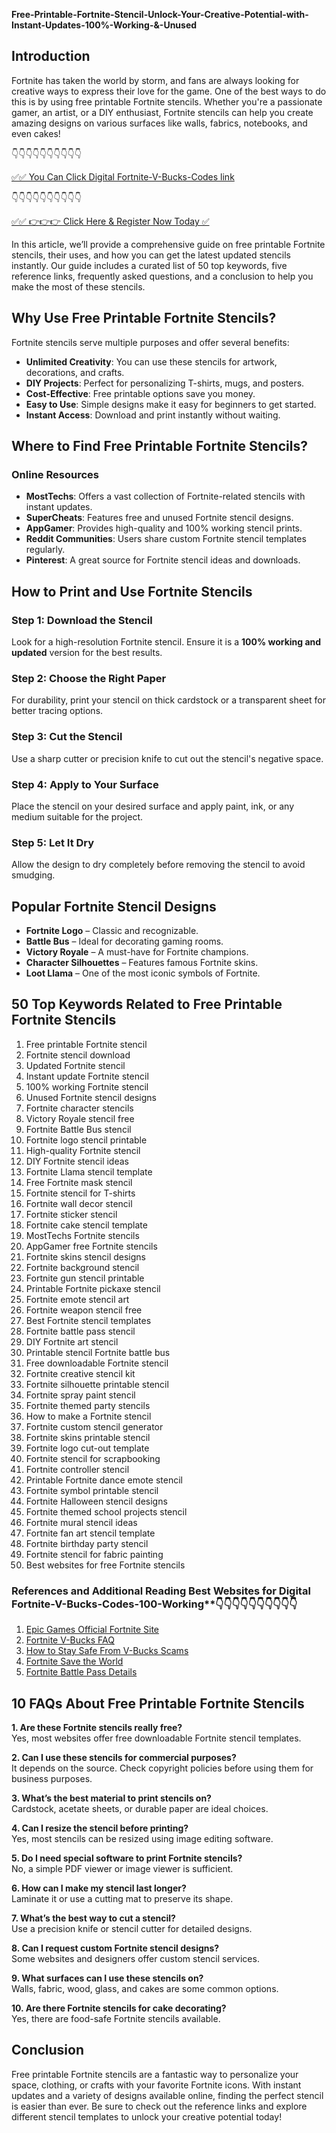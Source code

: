 **Free-Printable-Fortnite-Stencil-Unlock-Your-Creative-Potential-with-Instant-Updates-100%-Working-&-Unused**

## Introduction

Fortnite has taken the world by storm, and fans are always looking for creative ways to express their love for the game. One of the best ways to do this is by using free printable Fortnite stencils. Whether you're a passionate gamer, an artist, or a DIY enthusiast, Fortnite stencils can help you create amazing designs on various surfaces like walls, fabrics, notebooks, and even cakes!

👇👇👇👇👇👇👇👇👇👇

[✅✅ You Can Click Digital Fortnite-V-Bucks-Codes link](https://dmfarid.com/fortnite/)

 👇👇👇👇👇👇👇👇👇👇

 [✅✅ 👉👉👉 Click Here & Register Now Today ✅](https://dmfarid.com/fortnite/)

In this article, we’ll provide a comprehensive guide on free printable Fortnite stencils, their uses, and how you can get the latest updated stencils instantly. Our guide includes a curated list of 50 top keywords, five reference links, frequently asked questions, and a conclusion to help you make the most of these stencils.

## Why Use Free Printable Fortnite Stencils?

Fortnite stencils serve multiple purposes and offer several benefits:

- **Unlimited Creativity**: You can use these stencils for artwork, decorations, and crafts.
- **DIY Projects**: Perfect for personalizing T-shirts, mugs, and posters.
- **Cost-Effective**: Free printable options save you money.
- **Easy to Use**: Simple designs make it easy for beginners to get started.
- **Instant Access**: Download and print instantly without waiting.

## Where to Find Free Printable Fortnite Stencils?

### Online Resources
- **MostTechs**: Offers a vast collection of Fortnite-related stencils with instant updates.
- **SuperCheats**: Features free and unused Fortnite stencil designs.
- **AppGamer**: Provides high-quality and 100% working stencil prints.
- **Reddit Communities**: Users share custom Fortnite stencil templates regularly.
- **Pinterest**: A great source for Fortnite stencil ideas and downloads.

## How to Print and Use Fortnite Stencils

### Step 1: Download the Stencil
Look for a high-resolution Fortnite stencil. Ensure it is a **100% working and updated** version for the best results.

### Step 2: Choose the Right Paper
For durability, print your stencil on thick cardstock or a transparent sheet for better tracing options.

### Step 3: Cut the Stencil
Use a sharp cutter or precision knife to cut out the stencil's negative space.

### Step 4: Apply to Your Surface
Place the stencil on your desired surface and apply paint, ink, or any medium suitable for the project.

### Step 5: Let It Dry
Allow the design to dry completely before removing the stencil to avoid smudging.

## Popular Fortnite Stencil Designs

- **Fortnite Logo** – Classic and recognizable.
- **Battle Bus** – Ideal for decorating gaming rooms.
- **Victory Royale** – A must-have for Fortnite champions.
- **Character Silhouettes** – Features famous Fortnite skins.
- **Loot Llama** – One of the most iconic symbols of Fortnite.

## 50 Top Keywords Related to Free Printable Fortnite Stencils

1. Free printable Fortnite stencil  
2. Fortnite stencil download  
3. Updated Fortnite stencil  
4. Instant update Fortnite stencil  
5. 100% working Fortnite stencil  
6. Unused Fortnite stencil designs  
7. Fortnite character stencils  
8. Victory Royale stencil free  
9. Fortnite Battle Bus stencil  
10. Fortnite logo stencil printable  
11. High-quality Fortnite stencil  
12. DIY Fortnite stencil ideas  
13. Fortnite Llama stencil template  
14. Free Fortnite mask stencil  
15. Fortnite stencil for T-shirts  
16. Fortnite wall decor stencil  
17. Fortnite sticker stencil  
18. Fortnite cake stencil template  
19. MostTechs Fortnite stencils  
20. AppGamer free Fortnite stencils  
21. Fortnite skins stencil designs  
22. Fortnite background stencil  
23. Fortnite gun stencil printable  
24. Printable Fortnite pickaxe stencil  
25. Fortnite emote stencil art  
26. Fortnite weapon stencil free  
27. Best Fortnite stencil templates  
28. Fortnite battle pass stencil  
29. DIY Fortnite art stencil  
30. Printable stencil Fortnite battle bus  
31. Free downloadable Fortnite stencil  
32. Fortnite creative stencil kit  
33. Fortnite silhouette printable stencil  
34. Fortnite spray paint stencil  
35. Fortnite themed party stencils  
36. How to make a Fortnite stencil  
37. Fortnite custom stencil generator  
38. Fortnite skins printable stencil  
39. Fortnite logo cut-out template  
40. Fortnite stencil for scrapbooking  
41. Fortnite controller stencil  
42. Printable Fortnite dance emote stencil  
43. Fortnite symbol printable stencil  
44. Fortnite Halloween stencil designs  
45. Fortnite themed school projects stencil  
46. Fortnite mural stencil ideas  
47. Fortnite fan art stencil template  
48. Fortnite birthday party stencil  
49. Fortnite stencil for fabric painting  
50. Best websites for free Fortnite stencils  

 ### References and Additional Reading Best Websites for Digital  Fortnite-V-Bucks-Codes-100-Working**👇👇👇👇👇👇👇👇👇👇

1. [Epic Games Official Fortnite Site](https://sthcodes.com/fortnite/)
2. [Fortnite V-Bucks FAQ](https://dmfarid.com/fortnite/)
3. [How to Stay Safe From V-Bucks Scams](https://dmfarid.com/fortnite/)
4. [Fortnite Save the World](https://dmfarid.com/fortnite//)
5. [Fortnite Battle Pass Details](https://dmfarid.com/fortnite/)


## 10 FAQs About Free Printable Fortnite Stencils

**1. Are these Fortnite stencils really free?**  
Yes, most websites offer free downloadable Fortnite stencil templates.

**2. Can I use these stencils for commercial purposes?**  
It depends on the source. Check copyright policies before using them for business purposes.

**3. What’s the best material to print stencils on?**  
Cardstock, acetate sheets, or durable paper are ideal choices.

**4. Can I resize the stencil before printing?**  
Yes, most stencils can be resized using image editing software.

**5. Do I need special software to print Fortnite stencils?**  
No, a simple PDF viewer or image viewer is sufficient.

**6. How can I make my stencil last longer?**  
Laminate it or use a cutting mat to preserve its shape.

**7. What’s the best way to cut a stencil?**  
Use a precision knife or stencil cutter for detailed designs.

**8. Can I request custom Fortnite stencil designs?**  
Some websites and designers offer custom stencil services.

**9. What surfaces can I use these stencils on?**  
Walls, fabric, wood, glass, and cakes are some common options.

**10. Are there Fortnite stencils for cake decorating?**  
Yes, there are food-safe Fortnite stencils available.

## Conclusion

Free printable Fortnite stencils are a fantastic way to personalize your space, clothing, or crafts with your favorite Fortnite icons. With instant updates and a variety of designs available online, finding the perfect stencil is easier than ever. Be sure to check out the reference links and explore different stencil templates to unlock your creative potential today!

